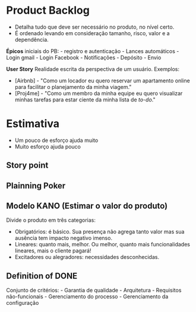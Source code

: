 
# Product Backlog

* Detalha tudo que deve ser necessário no produto, no nível certo.
* É ordenado levando em consideração tamanho, risco, valor e a dependência.

**Épicos** iniciais do PB:
	- registro e autenticação
	- Lances automáticos
	- Login gmail
	- Login Facebook
	- Notificações
	- Depósito
	- Envio

**User Story**
Realidade escrita da perspectiva de um usuário. Exemplos:

* [Airbnb] - "Como um locador eu quero reservar um apartamento online para facilitar o planejamento da minha viagem."
* [Proj4me] - "Como um membro da minha equipe eu quero visualizar minhas tarefas para estar ciente da minha lista de _to-do_."

# Estimativa

* Um pouco de esforço ajuda muito
* Muito esforço ajuda pouco

## Story point

## Plainning Poker

## Modelo KANO (Estimar o valor do produto)

Divide o produto em três categorias:
* Obrigatórios: é básico. Sua presença não agrega tanto valor mas sua ausência tem impacto negativo imenso.
* Lineares: quanto mais, melhor. Ou melhor, quanto mais funcionalidades lineares, mais o cliente pagará!
* Excitadores ou alegradores: necessidades desconhecidas.

## Definition of DONE
Conjunto de critérios:
	- Garantia de qualidade
	- Arquitetura
	- Requisitos não-funcionais
	- Gerenciamento do processo
	- Gerenciamento da configuração
